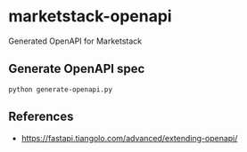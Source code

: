 # marketstack-openapi
Generated OpenAPI for Marketstack

## Generate OpenAPI spec
```shell
python generate-openapi.py
```

## References

- https://fastapi.tiangolo.com/advanced/extending-openapi/
